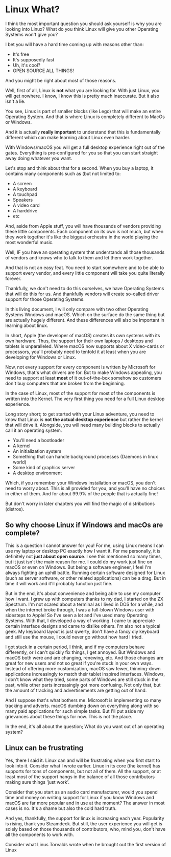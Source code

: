 # Linux What?

I think the most important question you should ask yourself is why you are looking into Linux? What do you think
Linux will give you other Operating Systems won't give you?

I bet you will have a hard time coming up with reasons other than:

- It's free
- It's supposedly fast
- Uh, it's cool?
- OPEN SOURCE ALL THINGS!

And you might be right about most of those reasons.

Well, first of all, Linux is **not** what you are looking for. With just Linux, you will get nowhere. I know, I know
this is pretty much inaccurate. But it also isn't a lie.

You see, Linux is part of smaller blocks (like Lego) that will make an entire Operating System. And that is where
Linux is completely different to MacOs or Windows.

And it is actually **really important** to understand that this is fundamentally different which can make learning
about Linux even harder.

With Windows/macOS you will get a full desktop experience right out of the gates. Everything is pre-configured for
you so that you can start straight away doing whatever you want.

Let's stop and think about that for a second. When you buy a laptop, it contains many components such as (but not
limited to:

- A screen
- A keyboard
- A touchpad
- Speakers
- A video card
- A harddrive
- etc

And, aside from Apple stuff, you will have thousands of vendors providing these little components. Each component on
its own is not much, but when they work together it's like the biggest orchestra in the world playing the most
wonderful music.

Well, IF you have an operating system that understands all those thousands of vendors and knows who to talk to them
and let them work together.

And that is not an easy feat. You need to start somewhere and to be able to support every vendor, and every little
component will take you quite literally forever.

Thankfully, we don't need to do this ourselves, we have Operating Systems that will do this for us. And thankfully
vendors will create so-called driver support for those Operating Systems.

In this living document, I will only compare with two other Operating Systems Windows and macOS. Which on the
surface do the same thing but are actually hugely different. And these differences will also be important in learning
about linux.

In short, Apple (the developer of macOS) creates its own systems with its own hardware. Thus, the
support for their own laptops / desktops and tablets is unparalleled. Where macOS now supports about X video-cards or
processors, you'll probably need to tenfold it at least when you are developing for Windows or Linux.

Now, not every support for every component is written by Microsoft for Windows, that's what drivers are for. But to
make Windows appealing, you need to support at least **most** of it out-of-the-box somehow so customers don't buy
computers that are broken from the beginning.

In the case of Linux, most of the support for most of the components is written into the Kernel. The very first thing
you need for a full Linux desktop experience.

Long story short; to get started with your Linux adventure, you need to know that Linux is **not the actual desktop
experience** but rather the kernel that will drive it. Alongside, you will need many building blocks to actually
call it an operating system.

- You'll need a bootloader
- A kernel
- An initialization system
- Something that can handle background processes (Daemons in linux world)
- Some kind of graphics server
- A desktop environment

Which, if you remember your Windows installation or macOS, you don't need to worry about. This is all provided for
you, and you'll have no choices in either of them. And for about 99.9% of the people that is actually fine!

But don't worry in later chapters you will find the magic of distributions (distros).

## So why choose Linux if Windows and macOs are complete?

This is a question I cannot answer for you! For me, using Linux means I can use my laptop or desktop PC exactly how
I want it. For me personally, it is definitely not **just about open source**. I see this mentioned so many times,
but it just isn't the main reason for me. I could do my work just fine on macOS or even on Windows. But being a
software engineer, I feel I'm always fighting an uphill battle. Running certain software designed for Linux
(such as server software, or other related applications) can be a drag. But in time it will work and it'll probably
function just fine.

But in the end, it's about convenience and being able to use my computer how I want. I grew up with computers thanks
to my dad, I started on the ZX Spectrum. I'm not scared about a terminal as I lived in DOS for a while, and
when the internet broke through, I was a full-blown Windows user with sidesteps to Apple! So I've seen a lot and
I've used many
Operating Systems. With that, I developed a way of working. I came to appreciate certain interface designs and came to
dislike others. I'm also not a typical geek. My keyboard layout is just qwerty, don't have a fancy diy keyboard and
still use the mouse, I could never go without how hard I tried.

I got stuck in a certain period, I think, and if my computers behave differently, or I can't quickly fix things, I get
annoyed. But Windows and macOS both were and are changing, renewing, etc. And those changes are great for
new users and not so great if you're stuck in your own ways. Instead of offering more customization, macOS saw fewer,
thinning-down applications increasingly to match their tablet inspired interfaces. Windows, I don't know what they
tried, some parts of Windows are still stuck in the past, while other parts increasingly got more confusing. Not
only that, but the amount of tracking and advertisements are getting out of hand.

And I suppose that's what bothers me. Microsoft is implementing so many tracking and adverts. macOS dumbing down on
everything along with so many paid applications for such simple tasks.  But I'll put aside my grievances
about these things for now. This is not the place.

In the end, it's all about the question; What do you want out of an operating system?

## Linux can be frustrating

Yes, there I said it. Linux can and will be frustrating when you first start to look into it. Consider what I wrote 
earlier. Linux in its core (the kernel) has supports for tons of components, but not all of them. All the support, 
or at least most of the support hangs in the balance of all those contributors making sure things 'just work'. 

Consider that you start as an audio card manufacturer, would you spend time and money on writing support for Linux if 
you know Windows and macOS are far more popular and in use at the moment? The answer in most cases is no. It's a 
shame but also the cold hard truth.

And yes, thankfully, the support for linux is increasing each year. Popularity is rising, thank you Steamdeck. But 
still, the user experience you will get is solely based on those thousands of contributors, who, mind you, don't have 
all the components to work with.

Consider what Linus Torvalds wrote when he brought out the first version of Linux
